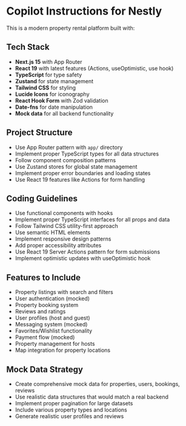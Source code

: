 # Copilot Instructions for Nestly

<!-- Use this file to provide workspace-specific custom instructions to Copilot. For more details, visit https://code.visualstudio.com/docs/copilot/copilot-customization#_use-a-githubcopilotinstructionsmd-file -->

This is a modern property rental platform built with:

## Tech Stack

- **Next.js 15** with App Router
- **React 19** with latest features (Actions, useOptimistic, use hook)
- **TypeScript** for type safety
- **Zustand** for state management
- **Tailwind CSS** for styling
- **Lucide Icons** for iconography
- **React Hook Form** with Zod validation
- **Date-fns** for date manipulation
- **Mock data** for all backend functionality

## Project Structure

- Use App Router pattern with `app/` directory
- Implement proper TypeScript types for all data structures
- Follow component composition patterns
- Use Zustand stores for global state management
- Implement proper error boundaries and loading states
- Use React 19 features like Actions for form handling

## Coding Guidelines

- Use functional components with hooks
- Implement proper TypeScript interfaces for all props and data
- Follow Tailwind CSS utility-first approach
- Use semantic HTML elements
- Implement responsive design patterns
- Add proper accessibility attributes
- Use React 19 Server Actions pattern for form submissions
- Implement optimistic updates with useOptimistic hook

## Features to Include

- Property listings with search and filters
- User authentication (mocked)
- Property booking system
- Reviews and ratings
- User profiles (host and guest)
- Messaging system (mocked)
- Favorites/Wishlist functionality
- Payment flow (mocked)
- Property management for hosts
- Map integration for property locations

## Mock Data Strategy

- Create comprehensive mock data for properties, users, bookings, reviews
- Use realistic data structures that would match a real backend
- Implement proper pagination for large datasets
- Include various property types and locations
- Generate realistic user profiles and reviews
